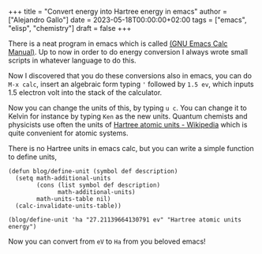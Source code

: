 +++
title = "Convert energy into Hartree energy in emacs"
author = ["Alejandro Gallo"]
date = 2023-05-18T00:00:00+02:00
tags = ["emacs", "elisp", "chemistry"]
draft = false
+++

There is a neat program in emacs which is called [(GNU Emacs Calc Manual)](https://www.gnu.org/software//emacs/manual/html_node/calc/).
Up to now in order to do energy conversion I always wrote small scripts
in whatever language to do this.

Now I discovered that you do these conversions also in emacs,
you can do `M-x calc`, insert an algebraic form typing `'`
followed by `1.5 ev`, which inputs 1.5 electron volt into the stack
of the calculator.

Now you can change the units of this, by typing `u c`.
You can change it to Kelvin for instance by typing `Ken` as the new units.
Quantum chemists and physicists use often the units of
[Hartree atomic units - Wikipedia](https://en.wikipedia.org/wiki/Hartree_atomic_units)  which is quite convenient for atomic systems.

There is no Hartree units in emacs calc, but you can write a simple function
to define units,

```emacs-lisp
(defun blog/define-unit (symbol def description)
  (setq math-additional-units
        (cons (list symbol def description)
              math-additional-units)
        math-units-table nil)
  (calc-invalidate-units-table))

(blog/define-unit 'ha "27.21139664130791 ev" "Hartree atomic units energy")
```

Now you can convert from `eV` to `Ha` from you beloved emacs!
